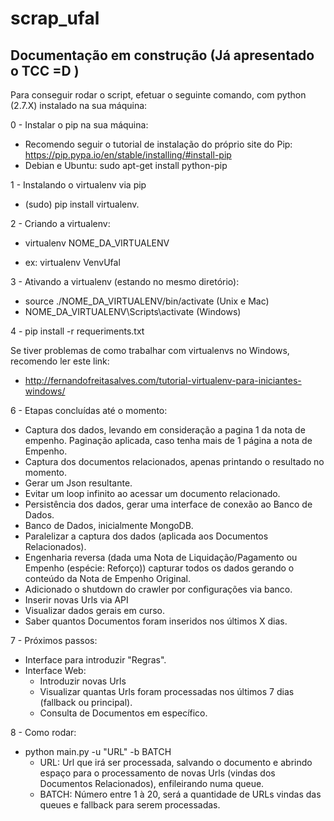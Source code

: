 # scrap_ufal
## Documentação em construção (Já apresentado o TCC =D )
Para conseguir rodar o script, efetuar o seguinte comando, com python (2.7.X) instalado na sua máquina:

0 - Instalar o pip na sua máquina:
  - Recomendo seguir o tutorial de instalação do próprio site do Pip: https://pip.pypa.io/en/stable/installing/#install-pip
  - Debian e Ubuntu: sudo apt-get install python-pip

1 - Instalando o virtualenv via pip
  * (sudo) pip install virtualenv.
  
2 - Criando a virtualenv:
  - virtualenv NOME_DA_VIRTUALENV
  * ex:    virtualenv VenvUfal


3 - Ativando a virtualenv (estando no mesmo diretório):
  - source ./NOME_DA_VIRTUALENV/bin/activate (Unix e Mac)
  - NOME_DA_VIRTUALENV\Scripts\activate (Windows)
  
4 - pip install -r requeriments.txt

Se tiver problemas de como trabalhar com virtualenvs no Windows, recomendo ler este link:
- http://fernandofreitasalves.com/tutorial-virtualenv-para-iniciantes-windows/

6 - Etapas concluídas até o momento:
  * Captura dos dados, levando em consideração a pagina 1 da nota de empenho. Paginação aplicada, caso tenha mais de 1 página a nota de Empenho.
  * Captura dos documentos relacionados, apenas printando o resultado no momento.
  * Gerar um Json resultante.
  * Evitar um loop infinito ao acessar um documento relacionado.
  * Persistência dos dados, gerar uma interface de conexão ao Banco de Dados.
  * Banco de Dados, inicialmente MongoDB.
  * Paralelizar a captura dos dados (aplicada aos Documentos Relacionados).
  * Engenharia reversa (dada uma Nota de Liquidação/Pagamento ou Empenho (espécie: Reforço)) capturar todos os dados gerando o conteúdo da Nota de Empenho Original.
  * Adicionado o shutdown do crawler por configurações via banco.
  * Inserir novas Urls via API
  * Visualizar dados gerais em curso.
  * Saber quantos Documentos foram inseridos nos últimos X dias.
  
7 - Próximos passos:
  * Interface para introduzir "Regras".
  * Interface Web:
    * Introduzir novas Urls
    * Visualizar quantas Urls foram processadas nos últimos 7 dias (fallback ou principal).
    * Consulta de Documentos em específico.

8 - Como rodar:
  * python main.py -u "URL" -b BATCH
    * URL: Url que irá ser processada, salvando o documento e abrindo espaço para o processamento de novas Urls (vindas dos Documentos Relacionados), enfileirando numa queue.
    * BATCH: Número entre 1 à 20, será a quantidade de URLs vindas das queues e fallback para serem processadas.
